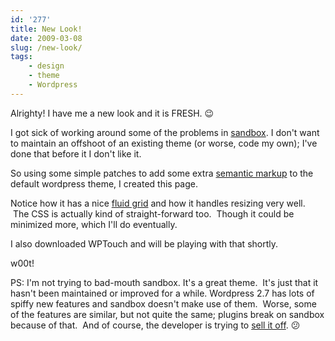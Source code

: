```yaml
---
id: '277'
title: New Look!
date: 2009-03-08
slug: /new-look/
tags:
    - design
    - theme
    - Wordpress
---
```


Alrighty! I have me a new look and it is FRESH. :wink:

I got sick of working around some of the problems in
[sandbox](http://www.plaintxt.org/themes/sandbox/). I don't want to maintain
an offshoot of an existing theme (or worse, code my own); I've done that
before it I don't like it.

So using some simple patches to add some extra
[semantic markup](http://en.wikipedia.org/wiki/Semantic_Web) to the default
wordpress theme, I created this page.

<!-- more -->

Notice how it has a nice
[fluid grid](http://www.alistapart.com/articles/fluidgrids 'A List Apart article about Fluid Grids') and
how it handles resizing very well.  The CSS is actually kind of
straight-forward too.  Though it could be minimized more, which I'll do
eventually.

I also downloaded WPTouch and will be playing with that shortly.

w00t!

PS: I'm not trying to bad-mouth sandbox. It's a great theme.  It's just that
it hasn't been maintained or improved for a while. Wordpress 2.7 has lots of
spiffy new features and sandbox doesn't make use of them.  Worse, some of the
features are similar, but not quite the same; plugins break on sandbox because
of that.  And of course, the developer is trying to
[sell it off](http://www.plaintxt.org/2009/01/looking-for-a-wordpress-brand/).
:confused:
